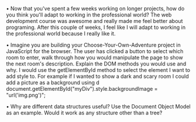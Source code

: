 •	Now that you've spent a few weeks working on longer projects, how do you think you'll adapt to working in the professional world? The web development course was awesome and really made me feel better about programing. After this couple of weeks, I feel like I will adapt to working in the professional world because I really like it.

•	Imagine you are building your Choose-Your-Own-Adventure project in JavaScript for the browser. The user has clicked a button to select which room to enter, walk through how you would manipulate the page to show the next room's description. Explain the DOM methods you would use and why. I would use the getElementById method to select the element I want to add style to. For example if I wanted to show a dark and scary room I could add a picture as a background using d document.getElementById("myDiv").style.backgroundImage = "url('img.png')";

•	Why are different data structures useful? Use the Document Object Model as an example. Would it work as any structure other than a tree?
